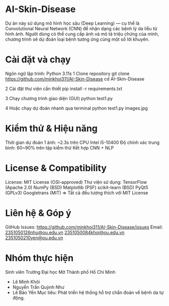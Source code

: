 # AI-Skin-Disease
Dự án này sử dụng mô hình học sâu (Deep Learning) — cụ thể là Convolutional Neural Network (CNN) để nhận dạng các bệnh lý da liễu từ hình ảnh.
Người dùng có thể cung cấp ảnh và mô tả triệu chứng của mình, chương trình sẽ dự đoán loại bệnh tương ứng cùng một số lời khuyên.

# Cài đặt và chạy
Ngôn ngữ lập trình: Python 3.11s
1 Clone repository
git clone https://github.com/minkhoi311/AI-Skin-Disease
cd AI-Skin-Disease

2 Cài đặt thư viện cần thiết
pip install -r requirements.txt

3 Chạy chương trình giao diện (GUI)
python test1.py

4 Hoặc chạy dự đoán nhanh qua terminal
python test1.py images.jpg

# Kiểm thử & Hiệu năng
Thời gian dự đoán 1 ảnh: ~2.3s trên CPU Intel i5-10400
Độ chính xác trung bình: 60~90% trên tập kiểm thử
Kết hợp CNN + NLP 

# License & Compatibility
License: MIT License (OSI-approved)
Thư viện sử dụng:
TensorFlow (Apache 2.0)
NumPy (BSD)
Matplotlib (PSF)
scikit-learn (BSD)
PyQt5 (GPLv3)
Googletrans (MIT)
=> Tất cả đều tương thích với MIT License

# Liên hệ & Góp ý
GitHub Issues: https://github.com/minkhoi311/AI-Skin-Disease/issues
Email: 2351050126nhu@ou.edu.vn
       2351050084khoi@ou.edu.vn
       2351050210yen@ou.edu.vn

# Nhóm thực hiện
Sinh viên Trường Đại học Mở Thành phố Hồ Chí Minh
- Lê Minh Khôi 
- Nguyễn Trần Quỳnh Như
- Lê Bảo Yến
Mục tiêu: Phát triển hệ thống hỗ trợ chẩn đoán về bệnh da tự động.